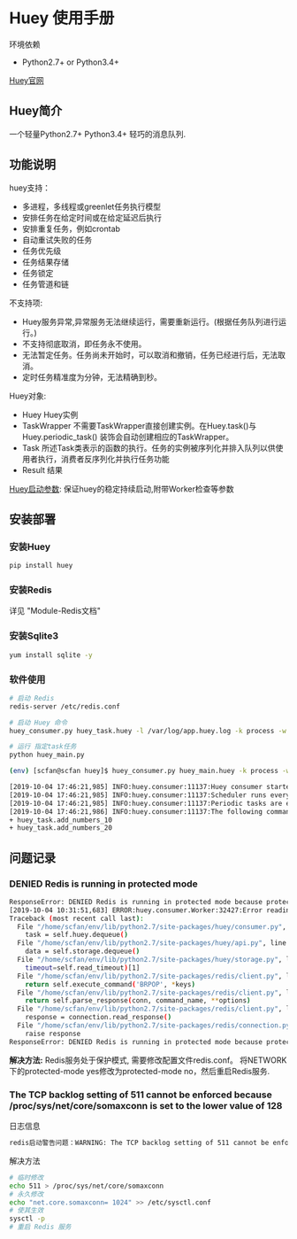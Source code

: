 # Huey 使用手册

环境依赖

- Python2.7+ or Python3.4+

[Huey官网](https://huey.readthedocs.io/en/latest/)

## Huey简介

一个轻量Python2.7+ Python3.4+ 轻巧的消息队列.

## 功能说明

huey支持：

- 多进程，多线程或greenlet任务执行模型
- 安排任务在给定时间或在给定延迟后执行
- 安排重复任务，例如crontab
- 自动重试失败的任务
- 任务优先级
- 任务结果存储
- 任务锁定
- 任务管道和链

不支持项:

- Huey服务异常,异常服务无法继续运行，需要重新运行。(根据任务队列进行运行。)
- 不支持彻底取消，即任务永不使用。
- 无法暂定任务。任务尚未开始时，可以取消和撤销，任务已经进行后，无法取消。
- 定时任务精准度为分钟，无法精确到秒。

Huey对象:

- Huey          Huey实例
- TaskWrapper   不需要TaskWrapper直接创建实例。在Huey.task()与Huey.periodic_task() 装饰会自动创建相应的TaskWrapper。
- Task          所述Task类表示的函数的执行。任务的实例被序列化并排入队列以供使用者执行，消费者反序列化并执行任务功能 
- Result        结果

[Huey启动参数](https://huey.readthedocs.io/en/latest/consumer.html): 保证huey的稳定持续启动,附带Worker检查等参数

## 安装部署

### 安装Huey

```bash
pip install huey
```

### 安装Redis

详见 "Module-Redis文档"


### 安装Sqlite3

```bash
yum install sqlite -y
```

### 软件使用

```bash
# 启动 Redis
redis-server /etc/redis.conf  

# 启动 Huey 命令
huey_consumer.py huey_task.huey -l /var/log/app.huey.log -k process -w 2 -q -c 100 -m 10 -v

# 运行 指定task任务
python huey_main.py

(env) [scfan@scfan huey]$ huey_consumer.py huey_main.huey -k process -w 2  1

[2019-10-04 17:46:21,985] INFO:huey.consumer:11137:Huey consumer started with 2 process, PID 11137 at 2019-10-04 09:46:21.985333
[2019-10-04 17:46:21,985] INFO:huey.consumer:11137:Scheduler runs every 1 second(s).
[2019-10-04 17:46:21,985] INFO:huey.consumer:11137:Periodic tasks are enabled.
[2019-10-04 17:46:21,986] INFO:huey.consumer:11137:The following commands are available:
+ huey_task.add_numbers_10
+ huey_task.add_numbers_20
```

## 问题记录

### DENIED Redis is running in protected mode

```bash
ResponseError: DENIED Redis is running in protected mode because protected mode is enabled, no bind address was specified, no authentication password is requested to clients. In this mode connections are only accepted from the loopback interface. If you want to connect from external computers to Redis you may adopt one of the following solutions: 1) Just disable protected mode sending the command 'CONFIG SET protected-mode no' from the loopback interface by connecting to Redis from the same host the server is running, however MAKE SURE Redis is not publicly accessible from internet if you do so. Use CONFIG REWRITE to make this change permanent. 2) Alternatively you can just disable the protected mode by editing the Redis configuration file, and setting the protected mode option to 'no', and then restarting the server. 3) If you started the server manually just for testing, restart it with the '--protected-mode no' option. 4) Setup a bind address or an authentication password. NOTE: You only need to do one of the above things in order for the server to start accepting connections from the outside.
[2019-10-04 10:31:51,683] ERROR:huey.consumer.Worker:32427:Error reading from queue
Traceback (most recent call last):
  File "/home/scfan/env/lib/python2.7/site-packages/huey/consumer.py", line 94, in loop
    task = self.huey.dequeue()
  File "/home/scfan/env/lib/python2.7/site-packages/huey/api.py", line 282, in dequeue
    data = self.storage.dequeue()
  File "/home/scfan/env/lib/python2.7/site-packages/huey/storage.py", line 423, in dequeue
    timeout=self.read_timeout)[1]
  File "/home/scfan/env/lib/python2.7/site-packages/redis/client.py", line 1635, in brpop
    return self.execute_command('BRPOP', *keys)
  File "/home/scfan/env/lib/python2.7/site-packages/redis/client.py", line 839, in execute_command
    return self.parse_response(conn, command_name, **options)
  File "/home/scfan/env/lib/python2.7/site-packages/redis/client.py", line 853, in parse_response
    response = connection.read_response()
  File "/home/scfan/env/lib/python2.7/site-packages/redis/connection.py", line 717, in read_response
    raise response
ResponseError: DENIED Redis is running in protected mode because protected mode is enabled, no bind address was specified, no authentication password is requested to clients. In this mode connections are only accepted from the loopback interface. If you want to connect from external computers to Redis you may adopt one of the following solutions: 1) Just disable protected mode sending the command 'CONFIG SET protected-mode no' from the loopback interface by connecting to Redis from the same host the server is running, however MAKE SURE Redis is not publicly accessible from internet if you do so. Use CONFIG REWRITE to make this change permanent. 2) Alternatively you can just disable the protected mode by editing the Redis configuration file, and setting the protected mode option to 'no', and then restarting the server. 3) If you started the server manually just for testing, restart it with the '--protected-mode no' option. 4) Setup a bind address or an authentication password. NOTE: You only need to do one of the above things in order for the server to start accepting connections from the outside.
```

**解决方法:** Redis服务处于保护模式, 需要修改配置文件redis.conf。
将NETWORK下的protected-mode yes修改为protected-mode no，然后重启Redis服务.

### The TCP backlog setting of 511 cannot be enforced because /proc/sys/net/core/somaxconn is set to the lower value of 128

日志信息

```bash
redis启动警告问题：WARNING: The TCP backlog setting of 511 cannot be enforced because /proc/sys/net/core/somaxconn is set to the lower value of 128.
```

解决方法

```bash
# 临时修改
echo 511 > /proc/sys/net/core/somaxconn
# 永久修改
echo "net.core.somaxconn= 1024" >> /etc/sysctl.conf
# 使其生效
sysctl -p
# 重启 Redis 服务
```
